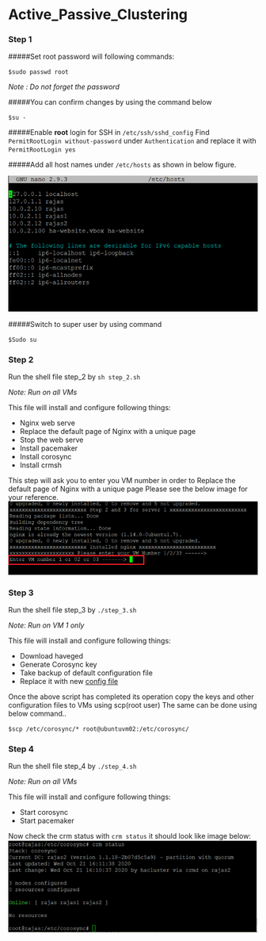 # Active_Passive_Clustering

### Step 1
#####Set root password will following commands:
```console
$sudo passwd root
```
*Note : Do not forget the password*

#####You can confirm changes by using the command below
```console
$su -
```
#####Enable **root** login for SSH in `/etc/ssh/sshd_config`
Find `PermitRootLogin without-password` under `Authentication` and replace it with `PermitRootLogin yes`

#####Add all host names under `/etc/hosts` as shown in below figure. 

![Image](https://github.com/Rajas-Bakshi/Active_Passive_Clustering/blob/main/Images/Hosts.PNG?raw=true)

#####Switch to super user by using command 
```
$Sudo su
```

### Step 2
Run the shell file step_2 by `sh step_2.sh`

*Note: Run on all VMs*

This file will install and configure following things:
* Nginx web serve
* Replace the default page of Nginx with a unique page
* Stop the web serve
* Install pacemaker 
* Install corosync 
* Install crmsh

This step will ask you to enter you VM number in order to Replace the default page of Nginx with a unique page
Please see the below image for your reference.
![Image](https://github.com/Rajas-Bakshi/Active_Passive_Clustering/blob/main/Images/VM_Number.png?raw=true)


### Step 3 
Run the shell file step_3 by `./step_3.sh`

*Note: Run on VM 1 only*

This file will install and configure following things:
* Download haveged
* Generate Corosync key 
* Take backup of default configuration file
* Replace it with new [config file](https://github.com/Rajas-Bakshi/Active_Passive_Clustering/blob/main/corosync.conf)

Once the above script has completed its operation copy the keys and other configuration files to VMs using scp(root user)
The same can be done using below command..
```
$scp /etc/corosync/* root@ubuntuvm02:/etc/corosync/
```

 ### Step 4 
Run the shell file step_4 by `./step_4.sh`

*Note: Run on all VMs*

This file will install and configure following things:
* Start corosync
* Start pacemaker

Now check the crm status with `crm status` it should look like image below:
![Image](https://github.com/Rajas-Bakshi/Active_Passive_Clustering/blob/main/Images/CRM_status.PNG?raw=true)
